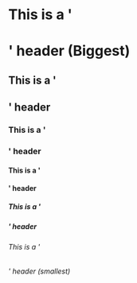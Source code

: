 # This is a '<h1>' header (Biggest)
## This is a '<h2>' header
### This is a '<h3>' header
#### This is a '<h4>' header
##### This is a '<h5>' header
###### This is a '<h6>' header (smallest)
